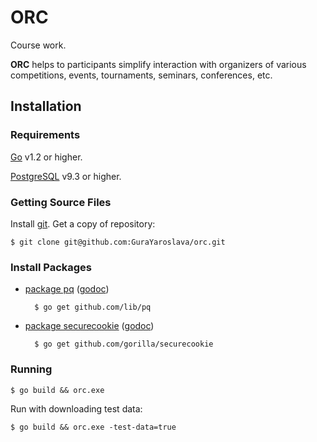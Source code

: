 ORC
===

Course work.

**ORC** helps to participants simplify interaction with
organizers of various competitions, events, tournaments, seminars,
conferences, etc.

Installation
------------

### Requirements

[Go][1] v1.2 or higher.

[PostgreSQL][2] v9.3 or higher.

### Getting Source Files

Install [git][3]. Get a copy of repository:

    $ git clone git@github.com:GuraYaroslava/orc.git

### Install Packages

- [package pq][4] ([godoc](http://godoc.org/github.com/lib/pq))

        $ go get github.com/lib/pq

- [package securecookie][5] ([godoc](http://godoc.org/github.com/gorilla/securecookie))

        $ go get github.com/gorilla/securecookie

### Running

    $ go build && orc.exe

Run with downloading test data:

    $ go build && orc.exe -test-data=true

[1]: https://golang.org
[2]: http://www.postgresql.org
[3]: http://git-scm.com
[4]: https://github.com/lib/pq
[5]: http://www.gorillatoolkit.org/pkg/securecookie
